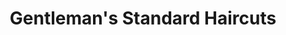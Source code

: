 ---
title: "Gentleman's Standard Haircuts"
url: /oakland/gentlemans-standard-haircuts/
shop: hairdresser
---